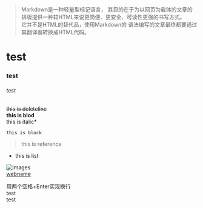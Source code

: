 >Markdown是一种轻量型标记语言， 其目的在于为以网页为载体的文章的排版提供一种较HTML来说更简便、更安全、可读性更强的书写方式。  
它并不是HTML的替代品，使用Markdown的 语法编写的文章最终都要通过其翻译器转换成HTML代码。

# test
### test  
###### test  

~~this is deleteline~~  
**this is blod**  
this is italic*  

```
this is block
```
> this is reference  

- this is list  

![images](url)  
[webname](url)


用两个空格+Enter实现换行  
test  
test  

